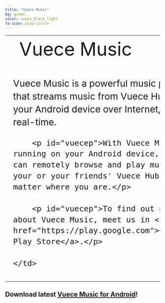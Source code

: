```yaml
---
title: "Vuece Music"
bg: green
color: vuece_black_light
fa-icon: play-circle
---
```


<head>
<style>
#vuecep{
    font-size: 30px;
}
</style>
</head>

<table>
  <tr>
    <td rowspan="2">
    <span class="fa-stack subtlecircle" style="font-size:60px; background:rgba(255,166,0,0)">
		  <i class="fa fa-circle fa-stack-2x text-vuece_black_light"></i>
		  <i class="fa fa-android fa-stack-1x text-green"></i>
	</span>
	</td>
	<td style="font-size:60px;text-align:left;line-height:1.2;">
    	Vuece Music
	</td>		
  </tr>
  
   <tr>
	<td style="font-size:30px;line-height:1.4;padding:10px;">
    	<p id="vuecep">Vuece Music is a powerful music player that streams music from Vuece Hub to your Android device over Internet, in real-time.</p>
    	
    	<p id="vuecep">With Vuece Music running on your Android device, you can remotely browse and play music on your or your friends' Vuece Hubs, no matter where you are.</p>
    	
    	<p id="vuecep">To find out more about Vuece Music, meet us in <a href="https://play.google.com">Google Play Store</a>.</p>
    	
	</td>		
  </tr>
</table>

## Download latest [Vuece Music for Android](http://example.com/)!

